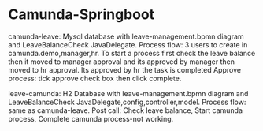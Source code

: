 # Camunda-Springboot

camunda-leave: Mysql database with leave-management.bpmn diagram and LeaveBalanceCheck JavaDelegate.
Process flow: 3 users to create in camunda.demo,manager,hr.
To start a process first check the leave balance then it moved to manager approval and its approved by manager then moved to hr approval. Its approved by hr the task is completed
Approve process: tick approve check box then click complete.

leave-camunda: H2 Database with leave-management.bpmn diagram and LeaveBalanceCheck JavaDelegate,config,controller,model.
Process flow: same as camunda-leave.
Post call: Check leave balance, Start camunda process, Complete camunda process-not working.
